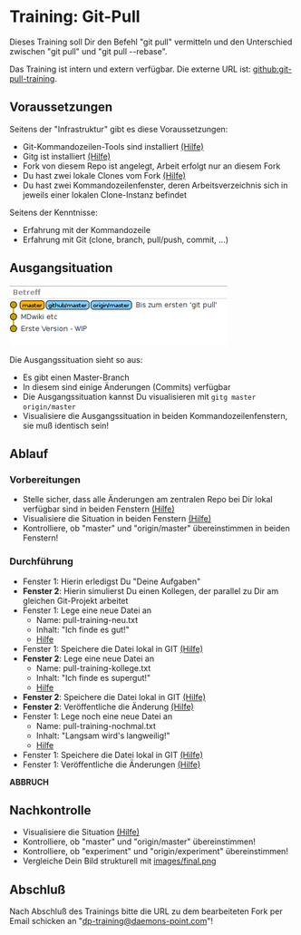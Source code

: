 Training: Git-Pull
==================

Dieses Training soll Dir den Befehl "git pull"
vermitteln und den Unterschied zwischen
"git pull" und "git pull --rebase".

Das Training ist intern und extern verfügbar.
Die externe URL ist: [github:git-pull-training](https://github.com/70435-training/git-pull-training).

Voraussetzungen
---------------

Seitens der "Infrastruktur" gibt es diese Voraussetzungen:

* Git-Kommandozeilen-Tools sind installiert [(Hilfe)](cheat-sheet/0810.md)
* Gitg ist installiert [(Hilfe)](cheat-sheet/0900.md)
* Fork von diesem Repo ist angelegt, Arbeit erfolgt nur an
  diesem Fork
* Du hast zwei lokale Clones vom Fork [(Hilfe)](cheat-sheet/0910.md)
* Du hast zwei Kommandozeilenfenster, deren Arbeitsverzeichnis
  sich in jeweils einer lokalen Clone-Instanz befindet

Seitens der Kenntnisse:

* Erfahrung mit der Kommandozeile
* Erfahrung mit Git (clone, branch, pull/push, commit, ...)

Ausgangsituation
----------------

![Ausgangssituation](images/start.png)

Die Ausgangssituation sieht so aus:

- Es gibt einen Master-Branch
- In diesem sind einige Änderungen (Commits) verfügbar
- Die Ausgangssituation kannst Du visualisieren mit `gitg master origin/master`
- Visualisiere die Ausgangssituation in beiden Kommandozeilenfenstern,
  sie muß identisch sein!

Ablauf
------

### Vorbereitungen

- Stelle sicher, dass alle Änderungen am zentralen Repo bei Dir lokal verfügbar sind in beiden Fenstern [(Hilfe)](cheat-sheet/1010.md)
- Visualisiere die Situation in beiden Fenstern [(Hilfe)](cheat-sheet/1020.md)
- Kontrolliere, ob "master" und "origin/master" übereinstimmen in beiden Fenstern!

### Durchführung

- Fenster 1: Hierin erledigst Du "Deine Aufgaben"
- **Fenster 2**: Hierin simulierst Du einen Kollegen, der parallel zu Dir
  am gleichen Git-Projekt arbeitet
- Fenster 1: Lege eine neue Datei an
    - Name: pull-training-neu.txt
    - Inhalt: "Ich finde es gut!"
    - [Hilfe](cheat-sheet/1100.md)
- Fenster 1: Speichere die Datei lokal in GIT [(Hilfe)](cheat-sheet/1110.md)
- **Fenster 2**: Lege eine neue Datei an
    - Name: pull-training-kollege.txt
    - Inhalt: "Ich finde es supergut!"
    - [Hilfe](cheat-sheet/1120.md)
- **Fenster 2**: Speichere die Datei lokal in GIT [(Hilfe)](cheat-sheet/1130.md)
- **Fenster 2**: Veröffentliche die Änderung [(Hilfe)](cheat-sheet/1140.md)
- Fenster 1: Lege noch eine neue Datei an
    - Name: pull-training-nochmal.txt
    - Inhalt: "Langsam wird's langweilig!"
    - [Hilfe](cheat-sheet/1150.md)
- Fenster 1: Speichere die Datei lokal in GIT [(Hilfe)](cheat-sheet/1160.md)
- Fenster 1: Veröffentliche die Änderungen [(Hilfe)](cheat-sheet/1170.md)

**ABBRUCH**

Nachkontrolle
-------------

- Visualisiere die Situation [(Hilfe)](cheat-sheet/cheat-sheet.md#1210)
- Kontrolliere, ob "master" und "origin/master" übereinstimmen!
- Kontrolliere, ob "experiment" und "origin/experiment" übereinstimmen!
- Vergleiche Dein Bild strukturell mit [images/final.png](images/final.png)

Abschluß
--------

Nach Abschluß des Trainings bitte die URL zu dem bearbeiteten
Fork per Email schicken an "dp-training@daemons-point.com"!
